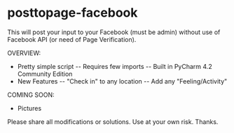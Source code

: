 # posttopage-facebook
This will post your input to your Facebook (must be admin) without use of Facebook API (or need of Page Verification). 
 
 
OVERVIEW:
  - Pretty simple script
  	-- Requires few imports
  	-- Built in PyCharm 4.2 Community Edition 
  - New Features
  	-- "Check in" to any location 
	-- Add any "Feeling/Activity" 


COMING SOON:
  - Pictures 
	 	
 
Please share all modifications or solutions. Use at your own risk. Thanks.
